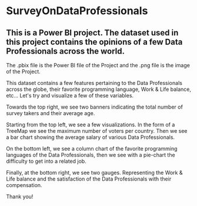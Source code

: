 # SurveyOnDataProfessionals
This is a Power BI project. The dataset used in this project contains the opinions of a few Data Professionals across the world.
--------
The .pbix file is the Power BI file of the Project and the .png file is the image of the Project.

This dataset contains a few features pertaining to the Data Professionals across the globe, their favorite programming language, Work & Life balance, etc... Let's try and visualize a few of these variables.

Towards the top right, we see two banners indicating the total number of survey takers and their average age.

Starting from the top left, we see a few visualizations. In the form of a TreeMap we see the maximum number of voters per country. Then we see a bar chart showing the average salary of various Data Professionals. 

On the bottom left, we see a column chart of the favorite programming languages of the Data Professionals, then we see with a pie-chart the difficulty to get into a related job.

Finally, at the bottom right, we see two gauges. Representing the Work & Life balance and the satisfaction of the Data Professionals with their compensation.

Thank you!
